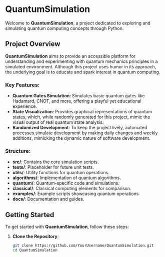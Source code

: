# QuantumSimulation

Welcome to **QuantumSimulation**, a project dedicated to exploring and simulating quantum computing concepts through Python.

## Project Overview

**QuantumSimulation** aims to provide an accessible platform for understanding and experimenting with quantum mechanics principles in a simulated environment. Although this project uses humor in its approach, the underlying goal is to educate and spark interest in quantum computing.

### Key Features:

- **Quantum Gates Simulation**: Simulates basic quantum gates like Hadamard, CNOT, and more, offering a playful yet educational experience.
- **State Visualization**: Provides graphical representations of quantum states, which, while randomly generated for this project, mimic the visual output of real quantum state analysis.
- **Randomized Development**: To keep the project lively, automated processes simulate development by making daily changes and weekly additions, mimicking the dynamic nature of software development.

### Structure:

- **src/**: Contains the core simulation scripts.
- **tests/**: Placeholder for future unit tests.
- **utils/**: Utility functions for quantum operations.
- **algorithms/**: Implementation of quantum algorithms.
- **quantum/**: Quantum-specific code and simulations.
- **classical/**: Classical computing elements for comparison.
- **examples/**: Example scripts showcasing quantum operations.
- **docs/**: Documentation and guides.

## Getting Started

To get started with **QuantumSimulation**, follow these steps:

1. **Clone the Repository**:
   ```bash
   git clone https://github.com/YourUsername/QuantumSimulation.git
   cd QuantumSimulation